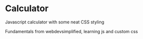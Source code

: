 # Calculator
Javascript calculator with some neat CSS styling

Fundamentals from webdevsimplified, learning js and custom css

